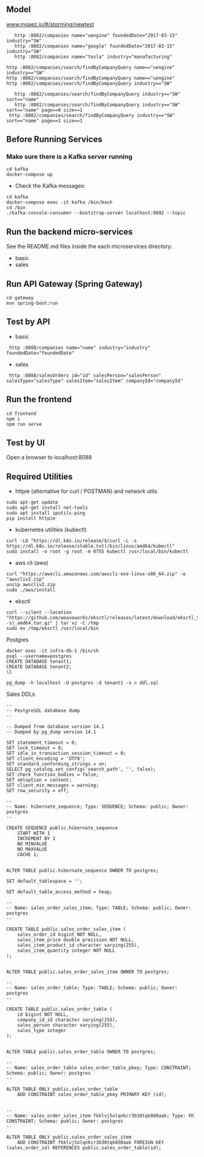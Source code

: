 #
## Model
www.msaez.io/#/storming/newtest



```
   http :8082/companies name="uengine" foundedDate="2017-03-15" industry="SW"
   http :8082/companies name="google" foundedDate="2017-03-15" industry="SW"
   http :8082/companies name="tesla" industry="manufacturing" 

http :8082/companies/search/findByCompanyQuery name=="uengine" industry=="SW"
http :8082/companies/search/findByCompanyQuery name=="uengine"
http :8082/companies/search/findByCompanyQuery industry=="SW"

   http :8082/companies/search/findByCompanyQuery industry=="SW" sort=="name"
   http :8082/companies/search/findByCompanyQuery industry=="SW" sort=="name" page==0 size==1
 http :8082/companies/search/findByCompanyQuery industry=="SW" sort=="name" page==1 size==1

```

## Before Running Services
### Make sure there is a Kafka server running
```
cd kafka
docker-compose up
```
- Check the Kafka messages:
```
cd kafka
docker-compose exec -it kafka /bin/bash
cd /bin
./kafka-console-consumer --bootstrap-server localhost:9092 --topic
```

## Run the backend micro-services
See the README.md files inside the each microservices directory:

- basic
- sales


## Run API Gateway (Spring Gateway)
```
cd gateway
mvn spring-boot:run
```

## Test by API
- basic
```
 http :8088/companies name="name" industry="industry" foundedDate="foundedDate" 
```
- sales
```
 http :8088/salesOrders id="id" salesPerson="salesPerson" salesType="salesType" salesItem="salesItem" companyId="companyId" 
```


## Run the frontend
```
cd frontend
npm i
npm run serve
```

## Test by UI
Open a browser to localhost:8088

## Required Utilities

- httpie (alternative for curl / POSTMAN) and network utils
```
sudo apt-get update
sudo apt-get install net-tools
sudo apt install iputils-ping
pip install httpie
```

- kubernetes utilities (kubectl)
```
curl -LO "https://dl.k8s.io/release/$(curl -L -s https://dl.k8s.io/release/stable.txt)/bin/linux/amd64/kubectl"
sudo install -o root -g root -m 0755 kubectl /usr/local/bin/kubectl
```

- aws cli (aws)
```
curl "https://awscli.amazonaws.com/awscli-exe-linux-x86_64.zip" -o "awscliv2.zip"
unzip awscliv2.zip
sudo ./aws/install
```

- eksctl 
```
curl --silent --location "https://github.com/weaveworks/eksctl/releases/latest/download/eksctl_$(uname -s)_amd64.tar.gz" | tar xz -C /tmp
sudo mv /tmp/eksctl /usr/local/bin
```



Postgres 
```
docker exec -it infra-db-1 /bin/sh
psql --username=postgres
CREATE DATABASE tenant1;
CREATE DATABASE tenant2;
\l

pg_dump -h localhost -U postgres -d tenant1 -s > ddl.sql

```

Sales DDLs
```
--
-- PostgreSQL database dump
--

-- Dumped from database version 14.1
-- Dumped by pg_dump version 14.1

SET statement_timeout = 0;
SET lock_timeout = 0;
SET idle_in_transaction_session_timeout = 0;
SET client_encoding = 'UTF8';
SET standard_conforming_strings = on;
SELECT pg_catalog.set_config('search_path', '', false);
SET check_function_bodies = false;
SET xmloption = content;
SET client_min_messages = warning;
SET row_security = off;

--
-- Name: hibernate_sequence; Type: SEQUENCE; Schema: public; Owner: postgres
--

CREATE SEQUENCE public.hibernate_sequence
    START WITH 1
    INCREMENT BY 1
    NO MINVALUE
    NO MAXVALUE
    CACHE 1;


ALTER TABLE public.hibernate_sequence OWNER TO postgres;

SET default_tablespace = '';

SET default_table_access_method = heap;

--
-- Name: sales_order_sales_item; Type: TABLE; Schema: public; Owner: postgres
--

CREATE TABLE public.sales_order_sales_item (
    sales_order_id bigint NOT NULL,
    sales_item_price double precision NOT NULL,
    sales_item_product_id character varying(255),
    sales_item_quantity integer NOT NULL
);


ALTER TABLE public.sales_order_sales_item OWNER TO postgres;

--
-- Name: sales_order_table; Type: TABLE; Schema: public; Owner: postgres
--

CREATE TABLE public.sales_order_table (
    id bigint NOT NULL,
    company_id_id character varying(255),
    sales_person character varying(255),
    sales_type integer
);


ALTER TABLE public.sales_order_table OWNER TO postgres;

--
-- Name: sales_order_table sales_order_table_pkey; Type: CONSTRAINT; Schema: public; Owner: postgres
--

ALTER TABLE ONLY public.sales_order_table
    ADD CONSTRAINT sales_order_table_pkey PRIMARY KEY (id);


--
-- Name: sales_order_sales_item fkklvj5olqnkcr3b38tqk0d0aak; Type: FK CONSTRAINT; Schema: public; Owner: postgres
--

ALTER TABLE ONLY public.sales_order_sales_item
    ADD CONSTRAINT fkklvj5olqnkcr3b38tqk0d0aak FOREIGN KEY (sales_order_id) REFERENCES public.sales_order_table(id);


```

